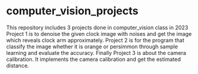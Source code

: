 # computer_vision_projects
This repository includes 3 projects done in computer_vision class in 2023
Project 1 is to denoise the given clock image with noises and get the image which reveals clock arm approximately.
Project 2 is for the program that classify the image whether it is orange or persimmon through sample learning and evaluate the accuracy.
Finally Project 3 is about the camera calibration. It implements the camera calibration and get the estimated distance.
